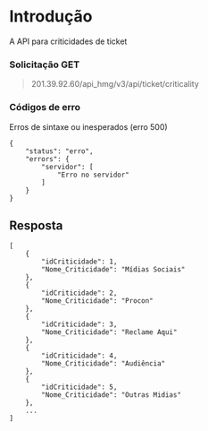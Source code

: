 
# Introdução
A API para criticidades de ticket


### Solicitação GET
> 201.39.92.60/api_hmg/v3/api/ticket/criticality



### Códigos de erro 

Erros de sintaxe ou inesperados (erro 500)
```JS
{
    "status": "erro",
    "errors": {
        "servidor": [
            "Erro no servidor"
        ]
    }
}
```


## Resposta

```JS
[
    {
        "idCriticidade": 1,
        "Nome_Criticidade": "Mídias Sociais"
    },
    {
        "idCriticidade": 2,
        "Nome_Criticidade": "Procon"
    },
    {
        "idCriticidade": 3,
        "Nome_Criticidade": "Reclame Aqui"
    },
    {
        "idCriticidade": 4,
        "Nome_Criticidade": "Audiência"
    },
    {
        "idCriticidade": 5,
        "Nome_Criticidade": "Outras Midias"
    },
    ...
]
```
